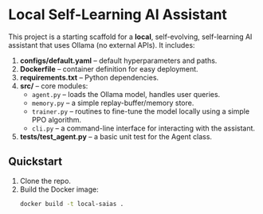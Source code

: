 # Local Self-Learning AI Assistant

This project is a starting scaffold for a **local**, self-evolving, self-learning AI assistant that uses Ollama (no external APIs). It includes:

1. **configs/default.yaml** – default hyperparameters and paths.
2. **Dockerfile** – container definition for easy deployment.
3. **requirements.txt** – Python dependencies.
4. **src/** – core modules:
   - `agent.py` – loads the Ollama model, handles user queries.
   - `memory.py` – a simple replay-buffer/memory store.
   - `trainer.py` – routines to fine-tune the model locally using a simple PPO algorithm.
   - `cli.py` – a command-line interface for interacting with the assistant.
5. **tests/test_agent.py** – a basic unit test for the Agent class.

## Quickstart

1. Clone the repo.
2. Build the Docker image:  
   ```bash
   docker build -t local-saias .
   ```
